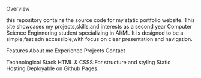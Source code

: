 Overview

this repository contains the source code for my static portfolio website.
This site showcases my projects,skills,and interests as a second year Computer Science Enginnering student specializing in AI/ML
It is designed to be a simple,fast adn accessible,with focus on clear presentation and navigation.

Features
About me
Experience
Projects
Contact

Technological Stack
HTML & CSSS:For structure and styling
Static Hosting:Deployable on Github Pages.

